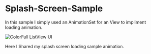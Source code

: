 # Splash-Screen-Sample
In this sample I simply used an AnimationSet  for an View to impliment loading animation.

![ColorFull ListView UI](https://3.bp.blogspot.com/-4ZOKSyaXDCY/Vn96mHGDT5I/AAAAAAAAJzA/XDbtLl0sfT8/s1600/Splash%2BScreen%2BLoading%2BAnimation%2BSample%2B-%2BFuture%2BImage.gif.temp)

Here I Shared my splash screen loading sample animation.
